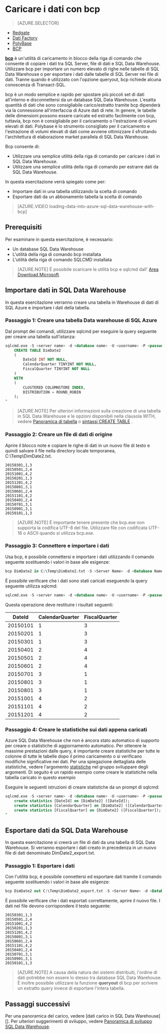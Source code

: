 <properties
   pageTitle="Utilizzare bcp per caricare i dati in SQL Data Warehouse | Microsoft Azure"
   description="Informazioni su quali bcp e come usarlo per data warehouse scenari."
   services="sql-data-warehouse"
   documentationCenter="NA"
   authors="twounder"
   manager="barbkess"
   editor=""/>

<tags
   ms.service="sql-data-warehouse"
   ms.devlang="NA"
   ms.topic="get-started-article"
   ms.tgt_pltfrm="NA"
   ms.workload="data-services"
   ms.date="10/10/2016"
   ms.author="mausher;barbkess;sonyama"/>


# <a name="load-data-with-bcp"></a>Caricare i dati con bcp

> [AZURE.SELECTOR]
- [Redgate](sql-data-warehouse-load-with-redgate.md)  
- [Dati Factory](sql-data-warehouse-get-started-load-with-azure-data-factory.md)  
- [PolyBase](sql-data-warehouse-get-started-load-with-polybase.md)  
- [BCP](sql-data-warehouse-load-with-bcp.md)


**[bcp][]** è un'utilità di caricamento in blocco della riga di comando che consente di copiare i dati tra SQL Server, file di dati e SQL Data Warehouse. Utilizzare bcp per importare un numero elevato di righe nelle tabelle di SQL Data Warehouse o per esportare i dati dalle tabelle di SQL Server nei file di dati. Tranne quando è utilizzato con l'opzione queryout, bcp richiede alcuna conoscenza di Transact-SQL.

bcp è un modo semplice e rapido per spostare più piccoli set di dati all'interno e disconnettersi da un database SQL Data Warehouse. L'esatta quantità di dati che sono consigliabile carico/estratto tramite bcp dipenderà via la connessione all'interfaccia di Azure dati di rete.  In genere, le tabelle delle dimensioni possono essere caricate ed estratto facilmente con bcp, tuttavia, bcp non è consigliabile per il caricamento o l'estrazione di volumi elevati di dati.  Polybase è lo strumento consigliato per il caricamento e l'estrazione di volumi elevati di dati come avviene ottimizzare il sfruttando l'architettura di elaborazione market parallela di SQL Data Warehouse.

Bcp consente di:

- Utilizzare una semplice utilità della riga di comando per caricare i dati in SQL Data Warehouse.
- Utilizzare una semplice utilità della riga di comando per estrarre dati da SQL Data Warehouse.

In questa esercitazione verrà spiegato come per:

- Importare dati in una tabella utilizzando la scelta di comando
- Esportare dati da un abbonamento tabella la scelta di comando

>[AZURE.VIDEO loading-data-into-azure-sql-data-warehouse-with-bcp]

## <a name="prerequisites"></a>Prerequisiti

Per esaminare in questa esercitazione, è necessario:

- Un database SQL Data Warehouse
- L'utilità della riga di comando bcp installata
- L'utilità della riga di comando SQLCMD installata

>[AZURE.NOTE] È possibile scaricare le utilità bcp e sqlcmd dall' [Area Download Microsoft][].

## <a name="import-data-into-sql-data-warehouse"></a>Importare dati in SQL Data Warehouse

In questa esercitazione verranno creare una tabella in Warehouse di dati di SQL Azure e importare i dati della tabella.

### <a name="step-1-create-a-table-in-azure-sql-data-warehouse"></a>Passaggio 1: Creare una tabella Data warehouse di SQL Azure

Dal prompt dei comandi, utilizzare sqlcmd per eseguire la query seguente per creare una tabella sull'istanza:

```sql
sqlcmd.exe -S <server name> -d <database name> -U <username> -P <password> -I -Q "
    CREATE TABLE DimDate2
    (
        DateId INT NOT NULL,
        CalendarQuarter TINYINT NOT NULL,
        FiscalQuarter TINYINT NOT NULL
    )
    WITH
    (
        CLUSTERED COLUMNSTORE INDEX,
        DISTRIBUTION = ROUND_ROBIN
    );
"
```

>[AZURE.NOTE] Per ulteriori informazioni sulla creazione di una tabella in SQL Data Warehouse e le opzioni disponibili nella clausola WITH, vedere [Panoramica di tabella][] o [sintassi CREATE TABLE][] .

### <a name="step-2-create-a-source-data-file"></a>Passaggio 2: Creare un file di dati di origine

Aprire il blocco note e copiare le righe di dati in un nuovo file di testo e quindi salvare il file nella directory locale temporanea, C:\Temp\DimDate2.txt.

```
20150301,1,3
20150501,2,4
20151001,4,2
20150201,1,3
20151201,4,2
20150801,3,1
20150601,2,4
20151101,4,2
20150401,2,4
20150701,3,1
20150901,3,1
20150101,1,3
```

> [AZURE.NOTE] È importante tenere presente che bcp.exe non supporta la codifica UTF-8 del file. Utilizzare file con codificata UTF-16 o ASCII quando si utilizza bcp.exe.

### <a name="step-3-connect-and-import-the-data"></a>Passaggio 3: Connettere e importare i dati
Usa bcp, è possibile connettersi e importare i dati utilizzando il comando seguente sostituendo i valori in base alle esigenze:

```sql
bcp DimDate2 in C:\Temp\DimDate2.txt -S <Server Name> -d <Database Name> -U <Username> -P <password> -q -c -t  ','
```

È possibile verificare che i dati sono stati caricati eseguendo la query seguente utilizza sqlcmd:

```sql
sqlcmd.exe -S <server name> -d <database name> -U <username> -P <password> -I -Q "SELECT * FROM DimDate2 ORDER BY 1;"
```

Questa operazione deve restituire i risultati seguenti:

DateId |CalendarQuarter |FiscalQuarter
----------- |--------------- |-------------
20150101 |1 |3
20150201 |1 |3
20150301 |1 |3
20150401 |2 |4
20150501 |2 |4
20150601 |2 |4
20150701 |3 |1
20150801 |3 |1
20150801 |3 |1
20151001 |4 |2
20151101 |4 |2
20151201 |4 |2

### <a name="step-4-create-statistics-on-your-newly-loaded-data"></a>Passaggio 4: Creare le statistiche sui dati appena caricati

Azure SQL Data Warehouse che non è ancora stato automatico di supporto per creare o statistiche di aggiornamento automatico. Per ottenere le massime prestazioni dalle query, è importante creare statistiche per tutte le colonne di tutte le tabelle dopo il primo caricamento o si verificano modifiche significative nei dati. Per una spiegazione dettagliata delle statistiche, vedere l'argomento [statistiche][] nel gruppo sviluppare degli argomenti. Di seguito è un rapido esempio come creare le statistiche nella tabella caricato in questo esempio

Eseguire le seguenti istruzioni di creare statistiche da un prompt di sqlcmd:

```sql
sqlcmd.exe -S <server name> -d <database name> -U <username> -P <password> -I -Q "
    create statistics [DateId] on [DimDate2] ([DateId]);
    create statistics [CalendarQuarter] on [DimDate2] ([CalendarQuarter]);
    create statistics [FiscalQuarter] on [DimDate2] ([FiscalQuarter]);
"
```

## <a name="export-data-from-sql-data-warehouse"></a>Esportare dati da SQL Data Warehouse
In questa esercitazione si creerà un file di dati da una tabella di SQL Data Warehouse. Si verranno esportare i dati creato in precedenza in un nuovo file di dati denominato DimDate2_export.txt.

### <a name="step-1-export-the-data"></a>Passaggio 1: Esportare i dati

Con l'utilità bcp, è possibile connettersi ed esportare dati tramite il comando seguente sostituendo i valori in base alle esigenze:

```sql
bcp DimDate2 out C:\Temp\DimDate2_export.txt -S <Server Name> -d <Database Name> -U <Username> -P <password> -q -c -t ','
```
È possibile verificare che i dati esportati correttamente, aprire il nuovo file. I dati nel file devono corrispondere il testo seguente:

```
20150301,1,3
20150501,2,4
20151001,4,2
20150201,1,3
20151201,4,2
20150801,3,1
20150601,2,4
20151101,4,2
20150401,2,4
20150701,3,1
20150901,3,1
20150101,1,3
```

>[AZURE.NOTE] A causa della natura dei sistemi distribuiti, l'ordine di dati potrebbe non essere lo stesso tra database SQL Data Warehouse. È inoltre possibile utilizzare la funzione **queryout** di bcp per scrivere un estratto query invece di esportare l'intera tabella.

## <a name="next-steps"></a>Passaggi successivi
Per una panoramica del carico, vedere [dati carico in SQL Data Warehouse][].
Per ulteriori suggerimenti di sviluppo, vedere [Panoramica di sviluppo SQL Data Warehouse][].

<!--Image references-->

<!--Article references-->

[Caricare i dati nell'archivio di dati SQL]: ./sql-data-warehouse-overview-load.md
[Panoramica di sviluppo SQL Data Warehouse]: ./sql-data-warehouse-overview-develop.md
[Panoramica di tabella]: ./sql-data-warehouse-tables-overview.md
[Statistiche]: ./sql-data-warehouse-tables-statistics.md

<!--MSDN references-->
[bcp]: https://msdn.microsoft.com/library/ms162802.aspx
[Sintassi CREATE TABLE]: https://msdn.microsoft.com/library/mt203953.aspx

<!--Other Web references-->
[Area Download Microsoft]: https://www.microsoft.com/download/details.aspx?id=36433

